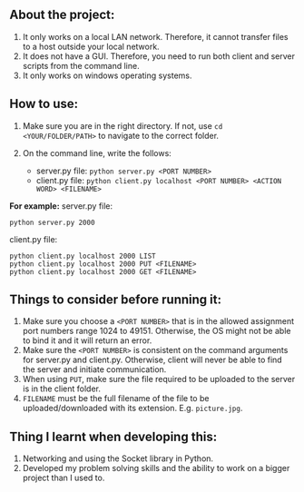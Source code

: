 ## About the project:

 1. It only works on a local LAN network. Therefore, it cannot transfer files to a host outside your local network.
 2. It does not have a GUI. Therefore, you need to run both client and server scripts from the command line.
 3. It only works on windows operating systems.

## How to use:

 1. Make sure you are in the right directory. If not, use `cd <YOUR/FOLDER/PATH>` to navigate to the correct folder.

2. On the command line, write the follows:
	- server.py file: `python server.py <PORT NUMBER>`
	- client.py file: `python client.py localhost <PORT NUMBER> <ACTION WORD> <FILENAME>`

**For example:**
server.py file: 

    python server.py 2000
    
client.py file: 

    python client.py localhost 2000 LIST
    python client.py localhost 2000 PUT <FILENAME>
    python client.py localhost 2000 GET <FILENAME>

## Things to consider before running it:

 1. Make sure you choose a `<PORT NUMBER>` that is in the allowed assignment port numbers range 1024 to 49151. Otherwise, the OS might not be able to bind it and it will return an error.
 2. Make sure the `<PORT NUMBER>` is consistent on the command arguments for server.py and client.py. Otherwise, client will never be able to find the server and initiate communication.
 3. When using `PUT`, make sure the file required to be uploaded to the server is in the client folder.
 4. `FILENAME` must be the full filename of the file to be uploaded/downloaded with its extension. E.g. `picture.jpg`.

## Thing I learnt when developing this:

 1. Networking and using the Socket library in Python.
 2. Developed my problem solving skills and the ability to work on a bigger project than I used to.
